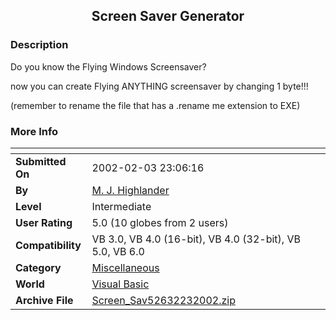 ﻿<div align="center">

## Screen Saver Generator


</div>

### Description

Do you know the Flying Windows Screensaver?

now you can create Flying ANYTHING screensaver by changing 1 byte!!!

(remember to rename the file that has a .rename me extension to EXE)
 
### More Info
 


<span>             |<span>
---                |---
**Submitted On**   |2002-02-03 23:06:16
**By**             |[M\. J\. Highlander](https://github.com/Planet-Source-Code/PSCIndex/blob/master/ByAuthor/m-j-highlander.md)
**Level**          |Intermediate
**User Rating**    |5.0 (10 globes from 2 users)
**Compatibility**  |VB 3\.0, VB 4\.0 \(16\-bit\), VB 4\.0 \(32\-bit\), VB 5\.0, VB 6\.0
**Category**       |[Miscellaneous](https://github.com/Planet-Source-Code/PSCIndex/blob/master/ByCategory/miscellaneous__1-1.md)
**World**          |[Visual Basic](https://github.com/Planet-Source-Code/PSCIndex/blob/master/ByWorld/visual-basic.md)
**Archive File**   |[Screen\_Sav52632232002\.zip](https://github.com/Planet-Source-Code/m-j-highlander-screen-saver-generator__1-31462/archive/master.zip)








